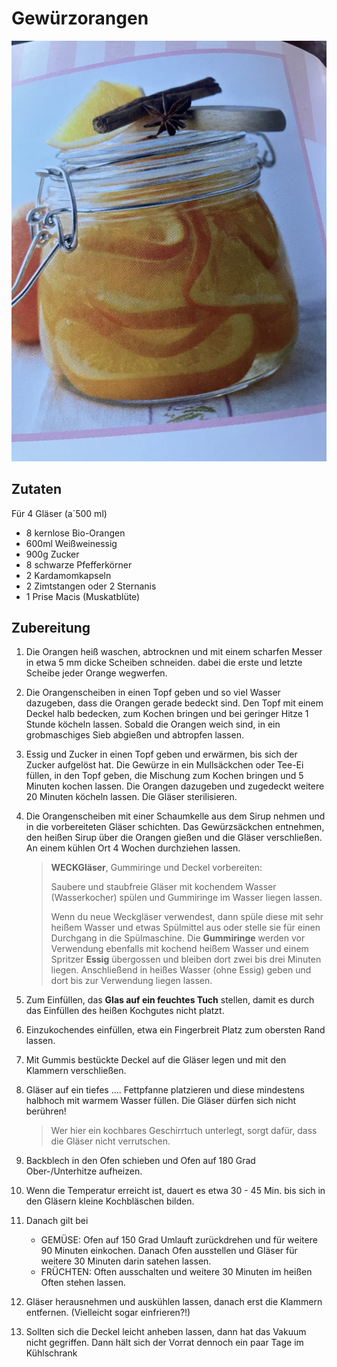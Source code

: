 # Gewürzorangen

![alt text](../../images/gewuerzorangen.jpg)

## Zutaten

Für 4 Gläser (a´500 ml)

- 8 kernlose Bio-Orangen
- 600ml Weißweinessig
- 900g Zucker
- 8 schwarze Pfefferkörner
- 2 Kardamomkapseln
- 2 Zimtstangen oder 2 Sternanis
- 1 Prise Macis (Muskatblüte)


## Zubereitung

1. Die Orangen heiß waschen, abtrocknen und mit einem scharfen Messer in etwa 5 mm dicke Scheiben schneiden. dabei die erste und letzte Scheibe jeder Orange wegwerfen.

2. Die Orangenscheiben in einen Topf geben und so viel Wasser dazugeben, dass die Orangen gerade bedeckt sind. Den Topf mit einem Deckel halb bedecken, zum Kochen bringen und bei geringer Hitze 1 Stunde köcheln lassen. Sobald die Orangen weich sind, in ein grobmaschiges Sieb abgießen und abtropfen lassen.

3. Essig und Zucker in einen Topf geben und erwärmen, bis sich der Zucker aufgelöst hat. Die Gewürze in ein Mullsäckchen oder Tee-Ei füllen, in den Topf geben, die Mischung zum Kochen bringen und 5 Minuten kochen lassen. Die Orangen dazugeben und zugedeckt weitere 20 Minuten köcheln lassen. Die Gläser sterilisieren.

4. Die Orangenscheiben mit einer Schaumkelle aus dem Sirup nehmen und in die vorbereiteten Gläser schichten. Das Gewürzsäckchen entnehmen, den heißen Sirup über die Orangen gießen und die Gläser verschließen. An einem kühlen Ort 4 Wochen durchziehen lassen.
   
   >**WECKGläser**, Gummiringe und Deckel vorbereiten:
   >
   >    Saubere und staubfreie Gläser mit kochendem Wasser (Wasserkocher) spülen und Gummiringe im Wasser liegen lassen. 
   >
   >    Wenn du neue Weckgläser verwendest, dann spüle diese mit sehr heißem Wasser und etwas Spülmittel aus oder stelle sie für einen Durchgang in die Spülmaschine. Die **Gummiringe** werden vor Verwendung ebenfalls mit kochend heißem Wasser und einem Spritzer **Essig** übergossen und bleiben dort zwei bis drei Minuten liegen. Anschließend in heißes Wasser (ohne Essig) geben und dort bis zur Verwendung liegen lassen.

5. Zum Einfüllen, das **Glas auf ein feuchtes Tuch** stellen, damit es durch das Einfüllen des heißen Kochgutes nicht platzt.

6. Einzukochendes einfüllen, etwa ein Fingerbreit Platz zum obersten Rand lassen.

7. Mit Gummis bestückte Deckel auf die Gläser legen und mit den Klammern verschließen.

8. Gläser auf ein tiefes .... Fettpfanne platzieren und diese mindestens halbhoch mit warmem Wasser füllen. Die Gläser dürfen sich nicht berühren!
   
   >Wer hier ein kochbares Geschirrtuch unterlegt, sorgt dafür, dass die Gläser nicht verrutschen.

9. Backblech in den Ofen schieben und Ofen auf 180 Grad Ober-/Unterhitze aufheizen.

10. Wenn die Temperatur erreicht ist, dauert es etwa 30 - 45 Min. bis sich in den Gläsern kleine Kochbläschen bilden.

11. Danach gilt bei
    - GEMÜSE: Ofen auf 150 Grad Umlauft zurückdrehen und für weitere 90 Minuten einkochen. Danach Ofen ausstellen und Gläser für weitere 30 Minuten darin satehen lassen.
    - FRÜCHTEN: Often ausschalten und weitere 30 Minuten im heißen Often stehen lassen.

12. Gläser herausnehmen und auskühlen lassen,  danach erst die Klammern entfernen. (Vielleicht sogar einfrieren?!)

13. Sollten sich die Deckel leicht anheben lassen, dann hat das Vakuum nicht gegriffen. Dann hält sich der Vorrat dennoch ein paar Tage im Kühlschrank
